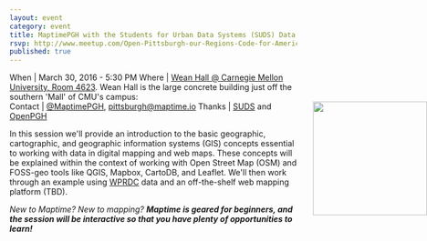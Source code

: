 ```yaml
---
layout: event
category: event
title: MaptimePGH with the Students for Urban Data Systems (SUDS) Data User Group
rsvp: http://www.meetup.com/Open-Pittsburgh-our-Regions-Code-for-America-Brigade/events/228959373/
published: true
---
```


When | March 30, 2016 - 5:30 PM
Where | [Wean Hall @ Carnegie Mellon University, Room 4623](https://www.google.com/maps/dir//40.4424591,-79.945947/@40.440761,-79.945901,227a,20y,41.6t/data=!3m1!1e3). Wean Hall is the large concrete building just off the southern 'Mall' of CMU's campus:<br />
<img style="position: absolute;right:0px;width:200px;" src="https://upload.wikimedia.org/wikipedia/commons/thumb/c/c0/Wean_hall.jpg/1920px-Wean_hall.jpg"/>
Contact	| [@MaptimePGH](http://twitter.com/maptimePGH), [pittsburgh@maptime.io](mailto:pittsburgh@maptime.io)
Thanks | [SUDS](https://thebridge.cmu.edu/organization/SUDS) and [OpenPGH](http://www.meetup.com/Open-Pittsburgh-our-Regions-Code-for-America-Brigade/)

In this session we'll provide an introduction to the basic geographic, cartographic, and geographic information systems (GIS) concepts essential to working with data in digital mapping and web maps. These concepts will be explained within the context of working with Open Street Map (OSM) and FOSS-geo tools like QGIS, Mapbox, CartoDB, and Leaflet. We'll then work through an example using [WPRDC](https://www.wprdc.org/) data and an off-the-shelf web mapping platform (TBD).

*New to Maptime? New to mapping? **Maptime is geared for beginners, and the session will be interactive so that you have plenty of opportunities to learn!***
